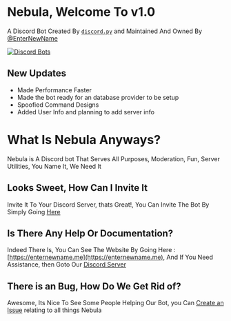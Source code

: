 # Nebula, Welcome To v1.0

A Discord Bot Created By [`discord.py`](https://discordpy.readthedocs.io/en/rewrite/api.html) and Maintained And Owned By [@EnterNewName](https://github.com/EnterNewName)

[![Discord Bots](https://discordbots.org/api/widget/501191721456107531.svg)](https://discordbots.org/bot/501191721456107531)

## New Updates

* Made Performance Faster
* Made the bot ready for an database provider to be setup
* Spoofied Command Designs
* Added User Info and planning to add server info

# What Is Nebula Anyways?

Nebula is A Discord bot That Serves All Purposes, Moderation, Fun, Server Utilities, You Name It, We Need It

## Looks Sweet, How Can I Invite It

Invite It To Your Discord Server, thats Great!, You Can Invite The Bot By Simply Going [Here](https://links.enternewname.me/nebula)

## Is There Any Help Or Documentation?

Indeed There Is, You Can See The Website By Going Here : [https://enternewname.me](https://enternewname.me), And If You Need Assistance, then Goto Our [Discord Server](https://links.enternewname.me/server)

## There is an Bug, How Do We Get Rid of?

Awesome, Its Nice To See Some People Helping Our Bot, you Can [Create an Issue](https://github.com/nebula-assets/Nebula/issues/new) relating to all things Nebula